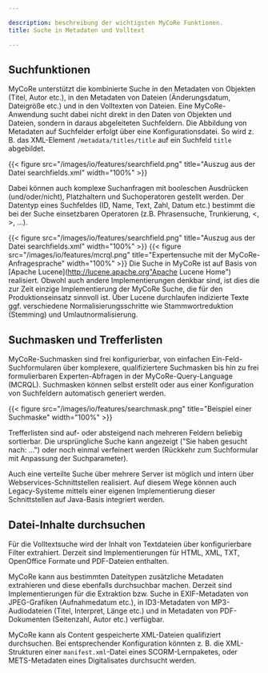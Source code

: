 ```yaml
---

description: beschreibung der wichtigsten MyCoRe Funktionen.
title: Suche in Metadaten und Volltext

---
```


## Suchfunktionen

MyCoRe unterstützt die kombinierte Suche in den Metadaten von Objekten (Titel, Autor etc.),
in den Metadaten von Dateien (Änderungsdatum, Dateigröße etc.) und in den Volltexten von Dateien.
Eine MyCoRe-Anwendung sucht dabei nicht direkt in den Daten von Objekten und Dateien, sondern in daraus abgeleiteten
Suchfeldern. Die Abbildung von Metadaten auf Suchfelder erfolgt über eine Konfigurationsdatei. So wird z. B.
das XML-Element <code>/metadata/titles/title</code> auf ein Suchfeld <code>title</code> abgebildet.

{{< figure src="/images/io/features/searchfield.png"  title="Auszug aus der Datei searchfields.xml" width="100%" >}}

Dabei können auch komplexe Suchanfragen mit booleschen Ausdrücken (und/oder/nicht), Platzhaltern und Suchoperatoren
gestellt werden. Der Datentyp eines Suchfeldes (ID, Name, Text, Zahl, Datum etc.) bestimmt die bei der Suche
einsetzbaren Operatoren (z.B. Phrasensuche, Trunkierung, &lt;, &gt;, ...).

{{< figure src="/images/io/features/searchfield.png"  title="Auszug aus der Datei searchfields.xml" width="100%" >}}
{{< figure src="/images/io/features/mcrql.png"  title="Expertensuche mit der MyCoRe-Anfragesprache" width="100%" >}}
Die Suche in MyCoRe ist auf Basis von
[Apache Lucene](http://lucene.apache.org"Apache Lucene Home")
realisiert. Obwohl auch andere Implementierungen denkbar sind, ist dies
die zur Zeit einzige Implementierung der MyCoRe Suche, die für den Produktionseinsatz sinnvoll ist.
Über Lucene durchlaufen indizierte Texte ggf. verschiedene Normalisierungsschritte wie Stammwortreduktion (Stemming) und
Umlautnormalisierung.

## Suchmasken und Trefferlisten

MyCoRe-Suchmasken sind frei konfigurierbar, von einfachen Ein-Feld-Suchformularen über komplexere, qualifiziertere
Suchmasken bis hin zu frei formulierbaren Experten-Abfragen in der MyCoRe-Query-Language (MCRQL). Suchmasken können
selbst erstellt oder aus einer Konfiguration von Suchfeldern automatisch generiert werden.

{{< figure src="/images/io/features/searchmask.png"  title="Beispiel einer Suchmaske" width="100%" >}}

Trefferlisten sind auf- oder absteigend nach mehreren Feldern beliebig sortierbar. Die ursprüngliche Suche kann angezeigt
("Sie haben gesucht nach: ...") oder noch einmal verfeinert werden (Rückkehr zum Suchformular mit Anpassung der
Suchparameter).

Auch eine verteilte Suche über mehrere Server ist möglich und intern über Webservices-Schnittstellen
realisiert. Auf diesem Wege können auch Legacy-Systeme mittels einer eigenen Implementierung dieser Schnittstellen auf
Java-Basis integriert werden.

## Datei-Inhalte durchsuchen

Für die Volltextsuche wird der Inhalt von Textdateien über konfigurierbare Filter extrahiert. Derzeit sind Implementierungen
für HTML, XML, TXT, OpenOffice Formate und PDF-Dateien enthalten.

MyCoRe kann aus bestimmten Dateitypen zusätzliche Metadaten extrahieren und diese ebenfalls durchsuchbar machen. Derzeit
sind Implementierungen für die Extraktion bzw. Suche in EXIF-Metadaten von JPEG-Grafiken (Aufnahmedatum etc.),
in ID3-Metadaten von MP3-Audiodateien (Titel, Interpret, Länge etc.)
und in Metadaten von PDF-Dokumenten (Seitenzahl, Autor etc.) verfügbar.

MyCoRe kann als Content gespeicherte XML-Dateien qualifiziert durchsuchen. Bei entsprechender Konfiguration könnten z. B.
die XML-Strukturen einer <code>manifest.xml</code>-Datei eines SCORM-Lernpaketes, oder METS-Metadaten eines Digitalisates durchsucht werden.